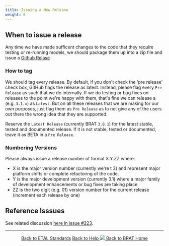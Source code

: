 ```yaml
---
title: Issuing a New Release
weight: 6
---
```


## When to issue a release 
Any time we have made sufficent changes to the code that they require testing or re-running models, we should package them up into a zip file and issue a [Github Relase](https://github.com/Riverscapes/pyBRAT/releases)

### How to tag
We should tag every release.  By default, if you don't check the 'pre release' check box, GitHub flags the release as latest.  Instead, please flag every `Pre Release` as such that we do internally. If we do testing or bug fixes on releases to the point we're happy with them, that's fine we can release a (e.g. `3.1.x`) as `Latest`. But on all these releases that we are making for our own purposes, just flag them as `Pre Release` as to not give any of the users out there the wrong idea that they are supported. 

Reserve the `Latest Release` (currently  BRAT `3.0.1`) for the latest stable, tested and documented release. If it is not stable, tested or documented, leave it as BETA in a `Pre Release`.

### Numbering Versions

Please always issue a release number of format X.Y.ZZ where:
- X is the major version number (currently we're t 3) and represent major platform shifts or complete refactoring of the code.
- Y is the major development version (currently 3.1) where a major family of development enhancements or bug fixes are taking place
- ZZ is the two digit (e.g. 01) version number for the current release (increment each release by one)

## Reference Isssues
See related discussion [here in issue #223](https://github.com/Riverscapes/pyBRAT/issues/223). 

------
<div align="center">
	<a class="hollow button" href="{{ site.baseurl }}/Documentation/Standards"><i class = "fa fa-check-square-o"></i> Back to ETAL Standards</a>
	<a class="hollow button" href="{{ site.baseurl }}/Documentation"><i class="fa fa-info-circle"></i> Back to Help </a>
	<a class="hollow button" href="{{ site.baseurl }}/"><img src="{{ site.baseurl }}/assets/images/favicons/favicon-16x16.png">  Back to BRAT Home </a>  
</div>
